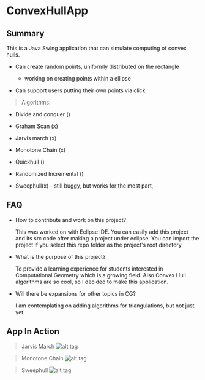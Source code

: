 ConvexHullApp
=============

Summary
----------------
This is a Java Swing application that can simulate computing of convex hulls.

- Can create random points, uniformly distributed on the rectangle
  - working on creating points within a ellipse

- Can support users putting their own points via click

> Algorithms:
  
  - Divide and conquer ()
  
  - Graham Scan (x)
  
  - Jarvis march (x)
  
  - Monotone Chain (x)
  
  - Quickhull ()
  
  - Randomized Incremental ()
  
  - Sweephull(x) - still buggy, but works for the most part,

FAQ
----------------

- How to contribute and work on this project?

  This was worked on with Eclipse IDE. You can easily add this project and its src code after making a project under eclipse.   You can import the project if you select this repo folder as the project's root directory.

- What is the purpose of this project?

  To provide a learning experience for students interested in Computational Geometry which is a growing field. Also Convex Hull algorithms are so cool, so I decided to make this application.
  
- Will there be expansions for other topics in CG?

  I am contemplating on adding algorithms for triangulations, but not just yet.

App In Action
------------
> Jarvis March
  ![alt tag](https://raw.github.com/Lonkal/ConvexHullApp/master/images/jarvismarchdemo.gif)

> Monotone Chain
  ![alt tag](https://raw.github.com/Lonkal/ConvexHullApp/master/images/monotonechaindemo.gif)

> Sweephull
  ![alt tag](https://raw.github.com/Lonkal/ConvexHullApp/master/images/sweephulldemo.gif)
